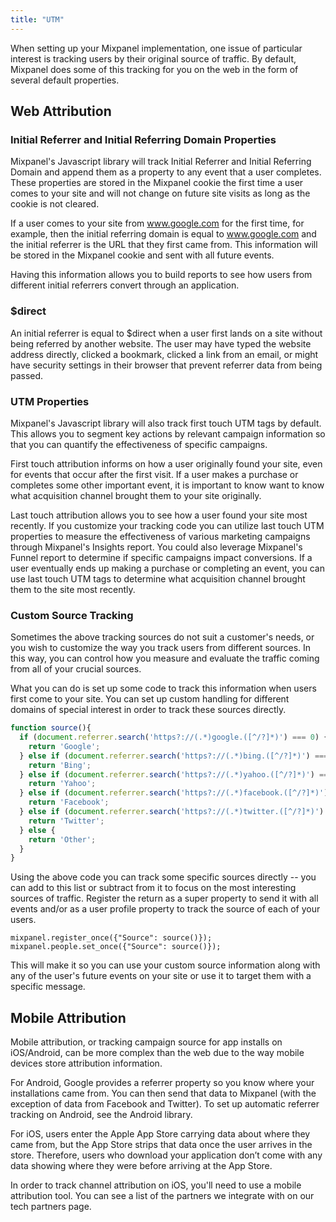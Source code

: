 ```yaml
---
title: "UTM"
---
```


When setting up your Mixpanel implementation, one issue of particular interest is tracking users by their original source of traffic. By default, Mixpanel does some of this tracking for you on the web in the form of several default properties.

## Web Attribution

### Initial Referrer and Initial Referring Domain Properties
Mixpanel's Javascript library will track Initial Referrer and Initial Referring Domain and append them as a property to any event that a user completes. These properties are stored in the Mixpanel cookie the first time a user comes to your site and will not change on future site visits as long as the cookie is not cleared.

If a user comes to your site from www.google.com for the first time, for example, then the initial referring domain is equal to www.google.com and the initial referrer is the URL that they first came from. This information will be stored in the Mixpanel cookie and sent with all future events.

Having this information allows you to build reports to see how users from different initial referrers convert through an application.

### $direct
An initial referrer is equal to $direct when a user first lands on a site without being referred by another website. The user may have typed the website address directly, clicked a bookmark, clicked a link from an email, or might have security settings in their browser that prevent referrer data from being passed.

### UTM Properties
Mixpanel's Javascript library will also track first touch UTM tags by default. This allows you to segment key actions by relevant campaign information so that you can quantify the effectiveness of specific campaigns.

First touch attribution informs on how a user originally found your site, even for events that occur after the first visit. If a user makes a purchase or completes some other important event, it is important to know want to know what acquisition channel brought them to your site originally.

Last touch attribution allows you to see how a user found your site most recently. If you customize your tracking code you can utilize last touch UTM properties to measure the effectiveness of various marketing campaigns through Mixpanel's Insights report. You could also leverage Mixpanel's Funnel report to determine if specific campaigns impact conversions. If a user eventually ends up making a purchase or completing an event, you can use last touch UTM tags to determine what acquisition channel brought them to the site most recently.

### Custom Source Tracking
Sometimes the above tracking sources do not suit a customer's needs, or you wish to customize the way you track users from different sources. In this way, you can control how you measure and evaluate the traffic coming from all of your crucial sources.

What you can do is set up some code to track this information when users first come to your site. You can set up custom handling for different domains of special interest in order to track these sources directly.

```javascript
function source(){
  if (document.referrer.search('https?://(.*)google.([^/?]*)') === 0) {
    return 'Google';
  } else if (document.referrer.search('https?://(.*)bing.([^/?]*)') === 0) {
    return 'Bing';
  } else if (document.referrer.search('https?://(.*)yahoo.([^/?]*)') === 0) {
    return 'Yahoo';
  } else if (document.referrer.search('https?://(.*)facebook.([^/?]*)') === 0) {
    return 'Facebook';
  } else if (document.referrer.search('https?://(.*)twitter.([^/?]*)') === 0) {
    return 'Twitter';
  } else {
    return 'Other';
  }
}
```

Using the above code you can track some specific sources directly -- you can add to this list or subtract from it to focus on the most interesting sources of traffic. Register the return as a super property to send it with all events and/or as a user profile property to track the source of each of your users.

```
mixpanel.register_once({"Source": source()});
mixpanel.people.set_once({"Source": source()});
```

This will make it so you can use your custom source information along with any of the user's future events on your site or use it to target them with a specific message.

## Mobile Attribution
Mobile attribution, or tracking campaign source for app installs on iOS/Android, can be more complex than the web due to the way mobile devices store attribution information.

For Android, Google provides a referrer property so you know where your installations came from. You can then send that data to Mixpanel (with the exception of data from Facebook and Twitter). To set up automatic referrer tracking on Android, see the Android library.

For iOS, users enter the Apple App Store carrying data about where they came from, but the App Store strips that data once the user arrives in the store. Therefore, users who download your application don’t come with any data showing where they were before arriving at the App Store.

In order to track channel attribution on iOS, you'll need to use a mobile attribution tool. You can see a list of the partners we integrate with on our tech partners page.

